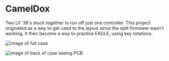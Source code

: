 # CamelDox

Two Lil' 38's stuck together to run off just one controller.
This project originated as a way to get used to the layout since the split firmware wasn't working.
It then become a way to practice EAGLE, using key rotations.

![image of full case](https://i.imgur.com/4mOX3co.png)

![image of back of case seeing PCB](https://i.imgur.com/2dG6zBW.png)
